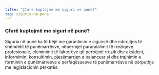 ```yaml
---
title: "Çfarë kuptojmë me siguri në punë?"
tag: siguria-ne-pune
---
```


###  Çfarë kuptojmë me siguri në punë?

Siguria në punë ka të bëjë me garantimin e sigurisë dhe mbrojtjes të shëndetit të punëmarrësve, nëpërmjet parandalimit të rreziqeve profesionale, eleminimit të faktorëve që përbëjnë rrezik dhe aksident, informimin, konsultimin, pjesëmarrjen e balancuar si dhe trajnimin e formimin e punëmarrësve e përfaqësuesve të punëmarrësve në përputhje me legjislacionin përkatës.

